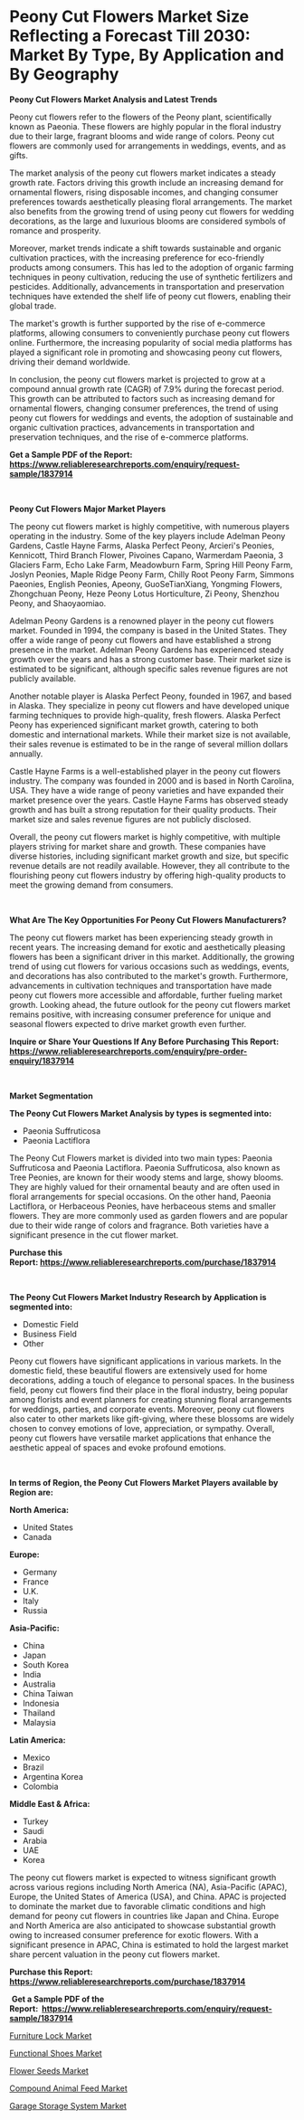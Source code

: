 <p><h1>Peony Cut Flowers Market Size Reflecting a Forecast Till 2030: Market By Type, By Application and By Geography</h1></p><p><strong>Peony Cut Flowers Market Analysis and Latest Trends</strong></p>
<p><p>Peony cut flowers refer to the flowers of the Peony plant, scientifically known as Paeonia. These flowers are highly popular in the floral industry due to their large, fragrant blooms and wide range of colors. Peony cut flowers are commonly used for arrangements in weddings, events, and as gifts.</p><p>The market analysis of the peony cut flowers market indicates a steady growth rate. Factors driving this growth include an increasing demand for ornamental flowers, rising disposable incomes, and changing consumer preferences towards aesthetically pleasing floral arrangements. The market also benefits from the growing trend of using peony cut flowers for wedding decorations, as the large and luxurious blooms are considered symbols of romance and prosperity.</p><p>Moreover, market trends indicate a shift towards sustainable and organic cultivation practices, with the increasing preference for eco-friendly products among consumers. This has led to the adoption of organic farming techniques in peony cultivation, reducing the use of synthetic fertilizers and pesticides. Additionally, advancements in transportation and preservation techniques have extended the shelf life of peony cut flowers, enabling their global trade.</p><p>The market's growth is further supported by the rise of e-commerce platforms, allowing consumers to conveniently purchase peony cut flowers online. Furthermore, the increasing popularity of social media platforms has played a significant role in promoting and showcasing peony cut flowers, driving their demand worldwide.</p><p>In conclusion, the peony cut flowers market is projected to grow at a compound annual growth rate (CAGR) of 7.9% during the forecast period. This growth can be attributed to factors such as increasing demand for ornamental flowers, changing consumer preferences, the trend of using peony cut flowers for weddings and events, the adoption of sustainable and organic cultivation practices, advancements in transportation and preservation techniques, and the rise of e-commerce platforms.</p></p>
<p><strong>Get a Sample PDF of the Report:&nbsp; <a href="https://www.reliableresearchreports.com/enquiry/request-sample/1837914">https://www.reliableresearchreports.com/enquiry/request-sample/1837914</a></strong></p>
<p>&nbsp;</p>
<p><strong>Peony Cut Flowers Major Market Players</strong></p>
<p><p>The peony cut flowers market is highly competitive, with numerous players operating in the industry. Some of the key players include Adelman Peony Gardens, Castle Hayne Farms, Alaska Perfect Peony, Arcieri's Peonies, Kennicott, Third Branch Flower, Pivoines Capano, Warmerdam Paeonia, 3 Glaciers Farm, Echo Lake Farm, Meadowburn Farm, Spring Hill Peony Farm, Joslyn Peonies, Maple Ridge Peony Farm, Chilly Root Peony Farm, Simmons Paeonies, English Peonies, Apeony, GuoSeTianXiang, Yongming Flowers, Zhongchuan Peony, Heze Peony Lotus Horticulture, Zi Peony, Shenzhou Peony, and Shaoyaomiao.</p><p>Adelman Peony Gardens is a renowned player in the peony cut flowers market. Founded in 1994, the company is based in the United States. They offer a wide range of peony cut flowers and have established a strong presence in the market. Adelman Peony Gardens has experienced steady growth over the years and has a strong customer base. Their market size is estimated to be significant, although specific sales revenue figures are not publicly available.</p><p>Another notable player is Alaska Perfect Peony, founded in 1967, and based in Alaska. They specialize in peony cut flowers and have developed unique farming techniques to provide high-quality, fresh flowers. Alaska Perfect Peony has experienced significant market growth, catering to both domestic and international markets. While their market size is not available, their sales revenue is estimated to be in the range of several million dollars annually.</p><p>Castle Hayne Farms is a well-established player in the peony cut flowers industry. The company was founded in 2000 and is based in North Carolina, USA. They have a wide range of peony varieties and have expanded their market presence over the years. Castle Hayne Farms has observed steady growth and has built a strong reputation for their quality products. Their market size and sales revenue figures are not publicly disclosed.</p><p>Overall, the peony cut flowers market is highly competitive, with multiple players striving for market share and growth. These companies have diverse histories, including significant market growth and size, but specific revenue details are not readily available. However, they all contribute to the flourishing peony cut flowers industry by offering high-quality products to meet the growing demand from consumers.</p></p>
<p>&nbsp;</p>
<p><strong>What Are The Key Opportunities For Peony Cut Flowers Manufacturers?</strong></p>
<p><p>The peony cut flowers market has been experiencing steady growth in recent years. The increasing demand for exotic and aesthetically pleasing flowers has been a significant driver in this market. Additionally, the growing trend of using cut flowers for various occasions such as weddings, events, and decorations has also contributed to the market's growth. Furthermore, advancements in cultivation techniques and transportation have made peony cut flowers more accessible and affordable, further fueling market growth. Looking ahead, the future outlook for the peony cut flowers market remains positive, with increasing consumer preference for unique and seasonal flowers expected to drive market growth even further.</p></p>
<p><strong>Inquire or Share Your Questions If Any Before Purchasing This Report: <a href="https://www.reliableresearchreports.com/enquiry/pre-order-enquiry/1837914">https://www.reliableresearchreports.com/enquiry/pre-order-enquiry/1837914</a></strong></p>
<p>&nbsp;</p>
<p><strong>Market Segmentation</strong></p>
<p><strong>The Peony Cut Flowers Market Analysis by types is segmented into:</strong></p>
<p><ul><li>Paeonia Suffruticosa</li><li>Paeonia Lactiflora</li></ul></p>
<p><p>The Peony Cut Flowers market is divided into two main types: Paeonia Suffruticosa and Paeonia Lactiflora. Paeonia Suffruticosa, also known as Tree Peonies, are known for their woody stems and large, showy blooms. They are highly valued for their ornamental beauty and are often used in floral arrangements for special occasions. On the other hand, Paeonia Lactiflora, or Herbaceous Peonies, have herbaceous stems and smaller flowers. They are more commonly used as garden flowers and are popular due to their wide range of colors and fragrance. Both varieties have a significant presence in the cut flower market.</p></p>
<p><strong>Purchase this Report:&nbsp;<a href="https://www.reliableresearchreports.com/purchase/1837914">https://www.reliableresearchreports.com/purchase/1837914</a></strong></p>
<p>&nbsp;</p>
<p><strong>The Peony Cut Flowers Market Industry Research by Application is segmented into:</strong></p>
<p><ul><li>Domestic Field</li><li>Business Field</li><li>Other</li></ul></p>
<p><p>Peony cut flowers have significant applications in various markets. In the domestic field, these beautiful flowers are extensively used for home decorations, adding a touch of elegance to personal spaces. In the business field, peony cut flowers find their place in the floral industry, being popular among florists and event planners for creating stunning floral arrangements for weddings, parties, and corporate events. Moreover, peony cut flowers also cater to other markets like gift-giving, where these blossoms are widely chosen to convey emotions of love, appreciation, or sympathy. Overall, peony cut flowers have versatile market applications that enhance the aesthetic appeal of spaces and evoke profound emotions.</p></p>
<p>&nbsp;</p>
<p><strong>In terms of Region, the Peony Cut Flowers Market Players available by Region are:</strong></p>
<p>
    <p> <strong> North America: </strong>
        <ul>
            <li>United States</li>
            <li>Canada</li>
        </ul>
        </p> 
    <p> <strong> Europe: </strong>
        <ul>
            <li>Germany</li>
            <li>France</li>
            <li>U.K.</li>
            <li>Italy</li>
            <li>Russia</li>
        </ul>
        </p> 
    <p> <strong> Asia-Pacific: </strong>
        <ul>
            <li>China</li>
            <li>Japan</li>
            <li>South Korea</li>
            <li>India</li>
            <li>Australia</li>
            <li>China Taiwan</li>
            <li>Indonesia</li>
            <li>Thailand</li>
            <li>Malaysia</li>
        </ul>
        </p> 
    <p> <strong> Latin America: </strong>
        <ul>
            <li>Mexico</li>
            <li>Brazil</li>
            <li>Argentina Korea</li>
            <li>Colombia</li>
        </ul>
        </p> 
    <p> <strong> Middle East & Africa: </strong>
        <ul>
            <li>Turkey</li>
            <li>Saudi</li>
            <li>Arabia</li>
            <li>UAE</li>
            <li>Korea</li>
        </ul>
    </p>
    </p>
<p><p>The peony cut flowers market is expected to witness significant growth across various regions including North America (NA), Asia-Pacific (APAC), Europe, the United States of America (USA), and China. APAC is projected to dominate the market due to favorable climatic conditions and high demand for peony cut flowers in countries like Japan and China. Europe and North America are also anticipated to showcase substantial growth owing to increased consumer preference for exotic flowers. With a significant presence in APAC, China is estimated to hold the largest market share percent valuation in the peony cut flowers market.</p></p>
<p><strong>Purchase this Report: <a href="https://www.reliableresearchreports.com/purchase/1837914">https://www.reliableresearchreports.com/purchase/1837914</a></strong></p>
<p>&nbsp;<strong>Get a Sample PDF of the Report:&nbsp;&nbsp;<a href="https://www.reliableresearchreports.com/enquiry/request-sample/1837914">https://www.reliableresearchreports.com/enquiry/request-sample/1837914</a></strong></p>
<p><strong></strong></p>
<p><p><a href="https://medium.com/@beaublock2023/furniture-lock-market-exploring-market-share-market-trends-and-future-growth-4fe991cf1a06">Furniture Lock Market</a></p><p><a href="https://medium.com/@ulicesweber/functional-shoes-market-trends-forecast-and-competitive-analysis-to-2030-68094d4fcf96">Functional Shoes Market</a></p><p><a href="https://github.com/marloy8/Market-Research-Report-List-1/blob/main/flower-seeds-market.md">Flower Seeds Market</a></p><p><a href="https://github.com/mahnoor2003/Market-Research-Report-List-1/blob/main/compound-animal-feed-market.md">Compound Animal Feed Market</a></p><p><a href="https://medium.com/@rogerking1949/garage-storage-system-market-competitive-analysis-market-trends-and-forecast-to-2030-a05c3bd249f6">Garage Storage System Market</a></p></p>